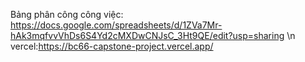 Bảng phân công công việc:
https://docs.google.com/spreadsheets/d/1ZVa7Mr-hAk3mqfvvVhDs6S4Yd2cMXDwCNJsC_3Ht9QE/edit?usp=sharing 
\n
vercel:https://bc66-capstone-project.vercel.app/

